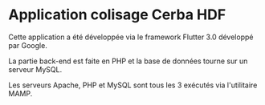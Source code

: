 # Application colisage Cerba HDF

Cette application a été développée via le framework Flutter 3.0 développé par Google.

La partie back-end est faite en PHP et la base de données tourne sur un serveur MySQL.

Les serveurs Apache, PHP et MySQL sont tous les 3 exécutés via l'utilitaire MAMP.
